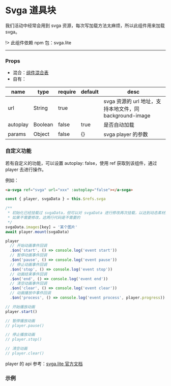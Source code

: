 # Svga 道具块

我们活动中经常会用到 svga 资源，每次写加载方法太麻烦，所以此组件用来加载 svga。

!> 此组件依赖 npm 包：svga.lite

---

### Props

- 混合：[组件混合表](docs/components/mixins/Components.md)
- 自有：

| name     | type    | require | default | desc                                                    |
| -------- | ------- | ------- | ------- | ------------------------------------------------------- |
| url      | String  | true    |         | svga 资源的 url 地址，支持本地文件，同 background-image |
| autoplay | Boolean | false   | true    | 是否自动加载                                            |
| params   | Object  | false   | {}      | svga player 的参数                                      |

### 自定义功能

若有自定义的功能，可以设置 autoplay: false，使用 ref 获取到该组件，通过 player 去进行操作。

例如：

```html
<a-svga ref="svga" url="xxx" :autoplay="false"></a-svga>
```

```js
const { player, svgaData } = this.$refs.svga

/**
 * 初始化已经挂载过 svgaData，但可以对 svgaData 进行修改再次挂载，以达到动态素材的效果
 * 如果不需要修改，这两行代码是不需要的
 */
svgaData.images[key] = '某个图片'
await player.mount(svgaData)

player
  // 开始动画事件回调
  .$on('start', () => console.log('event start'))
  // 暂停动画事件回调
  .$on('pause', () => console.log('event pause'))
  // 停止动画事件回调
  .$on('stop', () => console.log('event stop'))
  // 动画结束事件回调
  .$on('end', () => console.log('event end'))
  // 清空动画事件回调
  .$on('clear', () => console.log('event clear'))
  // 动画播放中事件回调
  .$on('process', () => console.log('event process', player.progress))

// 开始播放动画
player.start()

// 暂停播放动画
// player.pause()

// 停止播放动画
// player.stop()

// 清空动画
// player.clear()
```

player 的 api 参考：[svga.lite 官方文档](https://github.com/svga/SVGAPlayer-Web-Lite)

### 示例

<vuep template="#example" :options="{ theme: 'neo' }"></vuep>

<script v-pre type="text/x-template" id="example">
<template>
  <a-section w="250px" h="200px" bg-c="#ddd">
    <a-svga pl="0" pt="0" w="100px" h="100px" url="https://x-m-org.github.io/antelope-ui/docs/components/basic/static/demo.svga"></a-svga>
    <a-svga pr="0" pt="0" w="100px" h="100px" url="https://x-m-org.github.io/antelope-ui/docs/components/basic/static/demo.svga"></a-svga>
  </a-section>
</template>

<script>
  export default {}
</script>
</script>
